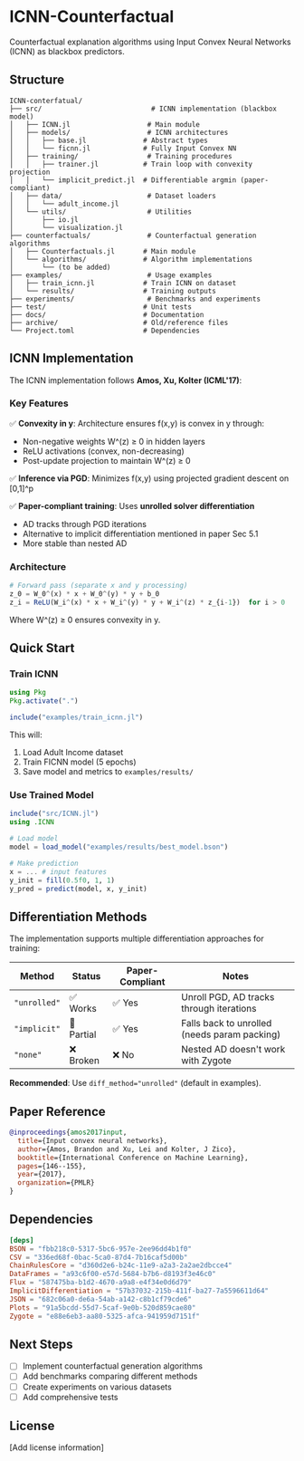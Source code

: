 # ICNN-Counterfactual

Counterfactual explanation algorithms using Input Convex Neural Networks (ICNN) as blackbox predictors.

## Structure

```
ICNN-conterfatual/
├── src/                           # ICNN implementation (blackbox model)
│   ├── ICNN.jl                   # Main module
│   ├── models/                   # ICNN architectures
│   │   ├── base.jl              # Abstract types
│   │   └── ficnn.jl             # Fully Input Convex NN
│   ├── training/                 # Training procedures
│   │   ├── trainer.jl           # Train loop with convexity projection
│   │   └── implicit_predict.jl  # Differentiable argmin (paper-compliant)
│   ├── data/                     # Dataset loaders
│   │   └── adult_income.jl
│   └── utils/                    # Utilities
│       ├── io.jl
│       └── visualization.jl
├── counterfactuals/              # Counterfactual generation algorithms
│   ├── Counterfactuals.jl       # Main module
│   └── algorithms/              # Algorithm implementations
│       └── (to be added)
├── examples/                     # Usage examples
│   ├── train_icnn.jl            # Train ICNN on dataset
│   └── results/                 # Training outputs
├── experiments/                  # Benchmarks and experiments
├── test/                        # Unit tests
├── docs/                        # Documentation
├── archive/                     # Old/reference files
└── Project.toml                 # Dependencies
```

## ICNN Implementation

The ICNN implementation follows **Amos, Xu, Kolter (ICML'17)**:

### Key Features

✅ **Convexity in y**: Architecture ensures f(x,y) is convex in y through:
- Non-negative weights W^(z) ≥ 0 in hidden layers
- ReLU activations (convex, non-decreasing)
- Post-update projection to maintain W^(z) ≥ 0

✅ **Inference via PGD**: Minimizes f(x,y) using projected gradient descent on [0,1]^p

✅ **Paper-compliant training**: Uses **unrolled solver differentiation**
- AD tracks through PGD iterations
- Alternative to implicit differentiation mentioned in paper Sec 5.1
- More stable than nested AD

### Architecture

```julia
# Forward pass (separate x and y processing)
z_0 = W_0^(x) * x + W_0^(y) * y + b_0
z_i = ReLU(W_i^(x) * x + W_i^(y) * y + W_i^(z) * z_{i-1})  for i > 0
```

Where W^(z) ≥ 0 ensures convexity in y.

## Quick Start

### Train ICNN

```julia
using Pkg
Pkg.activate(".")

include("examples/train_icnn.jl")
```

This will:
1. Load Adult Income dataset
2. Train FICNN model (5 epochs)
3. Save model and metrics to `examples/results/`

### Use Trained Model

```julia
include("src/ICNN.jl")
using .ICNN

# Load model
model = load_model("examples/results/best_model.bson")

# Make prediction
x = ... # input features
y_init = fill(0.5f0, 1, 1)
y_pred = predict(model, x, y_init)
```

## Differentiation Methods

The implementation supports multiple differentiation approaches for training:

| Method | Status | Paper-Compliant | Notes |
|--------|--------|----------------|-------|
| `"unrolled"` | ✅ Works | ✅ Yes | Unroll PGD, AD tracks through iterations |
| `"implicit"` | 🔄 Partial | ✅ Yes | Falls back to unrolled (needs param packing) |
| `"none"` | ❌ Broken | ❌ No | Nested AD doesn't work with Zygote |

**Recommended**: Use `diff_method="unrolled"` (default in examples).

## Paper Reference

```bibtex
@inproceedings{amos2017input,
  title={Input convex neural networks},
  author={Amos, Brandon and Xu, Lei and Kolter, J Zico},
  booktitle={International Conference on Machine Learning},
  pages={146--155},
  year={2017},
  organization={PMLR}
}
```

## Dependencies

```toml
[deps]
BSON = "fbb218c0-5317-5bc6-957e-2ee96dd4b1f0"
CSV = "336ed68f-0bac-5ca0-87d4-7b16caf5d00b"
ChainRulesCore = "d360d2e6-b24c-11e9-a2a3-2a2ae2dbcce4"
DataFrames = "a93c6f00-e57d-5684-b7b6-d8193f3e46c0"
Flux = "587475ba-b1d2-4670-a9a8-e4f34e0d6d79"
ImplicitDifferentiation = "57b37032-215b-411f-ba27-7a5596611d64"
JSON = "682c06a0-de6a-54ab-a142-c8b1cf79cde6"
Plots = "91a5bcdd-55d7-5caf-9e0b-520d859cae80"
Zygote = "e88e6eb3-aa80-5325-afca-941959d7151f"
```

## Next Steps

- [ ] Implement counterfactual generation algorithms
- [ ] Add benchmarks comparing different methods
- [ ] Create experiments on various datasets
- [ ] Add comprehensive tests

## License

[Add license information]

